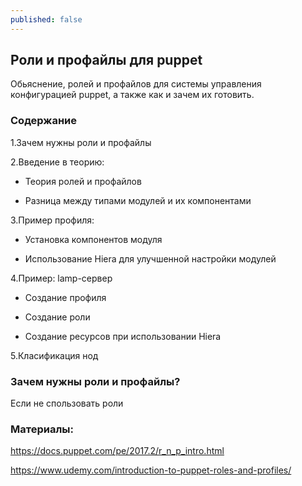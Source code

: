 ```yaml
---
published: false
---
```

## Роли и профайлы для puppet

Обьяснение, ролей и профайлов для системы управления конфигурацией puppet,
а также как и зачем их готовить.

### Содержание

1.Зачем нужны роли и профайлы

2.Введение в теорию:

- Теория ролей и профайлов

- Разница между типами модулей и их компонентами

3.Пример профиля:

- Установка компонентов модуля

- Использование Hiera для улучшенной настройки модулей

4.Пример: lamp-сервер

- Создание профиля

- Создание роли

- Создание ресурсов при использовании Hiera

5.Класификация нод

### Зачем нужны роли и профайлы?

Если не спользовать роли 

### Материалы:

https://docs.puppet.com/pe/2017.2/r_n_p_intro.html

https://www.udemy.com/introduction-to-puppet-roles-and-profiles/

